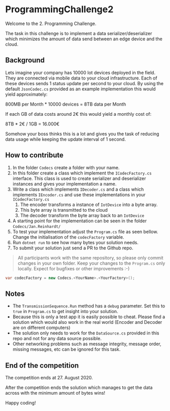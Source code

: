 # ProgrammingChallenge2

Welcome to the 2. Programming Challenge.

The task in this challenge is to implement a data serializer/deserializer which minimizes the amount of data send between an edge device and the cloud.

## Background

Lets imagine your company has 10000 Iot devices deployed in the field.
They are connected via mobile data to your cloud infrastructure.
Each of these devices sends 1 status update per second to your cloud.
By using the default `JsonCodec.cs` provided as an example implementation this would yield approximately:

800MB per Month * 10000 devices = 8TB data per Month

If each GB of data costs around 2€ this would yield a monthly cost of:

8TB * 2€ / 1GB = 16.000€

Somehow your boss thinks this is a lot and gives you the task of reducing data usage while keeping the update interval of 1 second.

## How to contribute

1. In the folder `Codecs` create a folder with your name.
1. In this folder create a class which implement the `ICodecFactory.cs` interface. This class is used to create serializer and deserializer instances and gives your implementation a name.
1. Write a class which implements `IDecoder.cs` and a class which implements `IEncoder.cs` and use these implementations in your `ICodecFactory.cs`
   1. The encoder transforms a instance of `IotDevice` into a byte array.
   1. This byte array is transmitted to the cloud
   1. The decoder transform the byte array back to an `IotDevice`
1. A starting point for the implementation can be seen in the folder `Codecs/Jan.Reinhardt/`
1. To test your implementation adjust the `Program.cs` file as seen bellow. Change the initialisation of the `codecFactory` variable.
1. Run `dotnet run` to see how many bytes your solution needs.
1. To submit your solution just send a PR to the Github repo.

> All participants work with the same repository, so please only commit changes in your own folder. Keep your changes to the `Program.cs` only locally. Expect for bugfixes or other improvements :-)

```csharp
var codecFactory = new Codecs.<YourName>.<YourFactory>();
```

## Notes

- The `TransmissionSequence.Run` method has a `debug` parameter. Set this to `true` in `Program.cs` to get insight into your solution.
- Because this is only a test app it is easily possible to cheat. Please find a solution which would also work in the real world (Encoder and Decoder are on different computers)
- The solution only needs to work for the `DataSource.cs` provided in this repo and not for any data source possible.
- Other networking problems such as message integrity, message order, missing messages, etc can be ignored for this task.

## End of the competition

The competition ends at 27. August 2020.

After the competition ends the solution which manages to get the data across with the minimum amount of bytes wins!

Happy coding!
